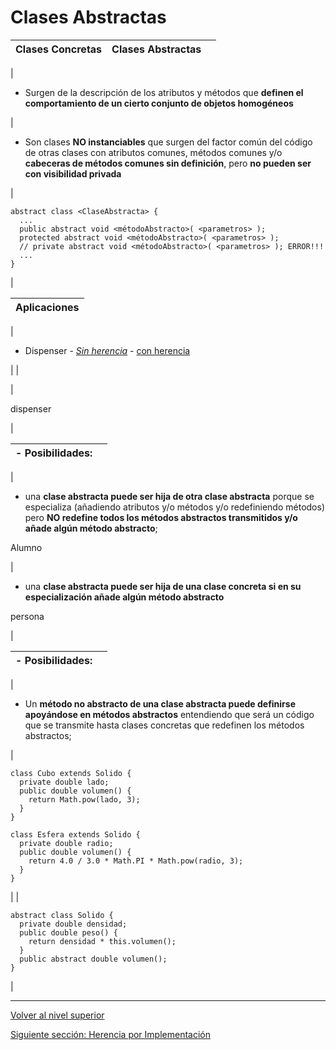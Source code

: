 # Clases Abstractas







| **Clases Concretas** | **Clases Abstractas** |  |
| --- | --- | --- |
| 
* Surgen de la descripción de los atributos y métodos que **definen el comportamiento de un cierto conjunto de objetos homogéneos**


 | 
* Son clases **NO instanciables** que surgen del factor común del código de otras clases con atributos comunes, métodos comunes y/o **cabeceras de métodos comunes sin definición**, pero **no pueden ser con visibilidad privada**


 | 


```
abstract class <ClaseAbstracta> {
  ...
  public abstract void <métodoAbstracto>( <parametros> );
  protected abstract void <métodoAbstracto>( <parametros> );
  // private abstract void <métodoAbstracto>( <parametros> ); ERROR!!!
  ...
}
```


 |








| **Aplicaciones** |
| --- |
| 
* Dispenser - [*Sin herencia*](https://github.com/USantaTecla-tech-java/src/tree/main/src/main/java/es/usantatecla/aX_dispensers/a5_extends_a1_node) - [con herencia](https://github.com/USantaTecla-tech-java/src/tree/main/src/main/java/es/usantatecla/aX_dispensers/a5_extends_a2_dispenser)


 |  |






| 

dispenser

 |







| - **Posibilidades:** |  |
| --- | --- |
| 
* una **clase abstracta puede ser hija de otra clase abstracta** porque se especializa (añadiendo atributos y/o métodos y/o redefiniendo métodos) pero **NO redefine todos los métodos abstractos transmitidos y/o añade algún método abstracto**;





Alumno

 | 
* una **clase abstracta puede ser hija de una clase concreta si en su especialización añade algún método abstracto**





persona

 |







| - **Posibilidades:** |  |
| --- | --- |
| 
* Un **método no abstracto de una clase abstracta puede definirse apoyándose en métodos abstractos** entendiendo que será un código que se transmite hasta clases concretas que redefinen los métodos abstractos;


 | 


```
class Cubo extends Solido {
  private double lado;
  public double volumen() {
    return Math.pow(lado, 3);
  }
}

class Esfera extends Solido {
  private double radio;
  public double volumen() {
    return 4.0 / 3.0 * Math.PI * Math.pow(radio, 3);
  }
}
```


 |
| 


```
abstract class Solido {
  private double densidad;
  public double peso() {
    return densidad * this.volumen();
  }
  public abstract double volumen();
}
```


 |


---

[Volver al nivel superior](../README.md)

[Siguiente sección: Herencia por Implementación](../u4inheritanceByImplementation/README.md)
